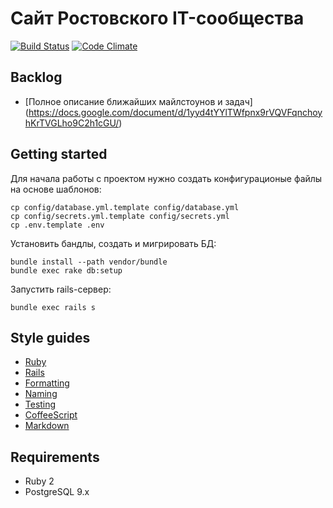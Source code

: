 # Сайт Ростовского IT-сообщества

[![Build Status](https://travis-ci.org/IT61/it61-rails.svg?branch=master)](https://travis-ci.org/IT61/it61-rails)
[![Code Climate](https://codeclimate.com/github/IT61/it61-rails.png)](https://codeclimate.com/github/IT61/it61-rails)

## Backlog
- [Полное описание ближайших майлстоунов и задач] (https://docs.google.com/document/d/1yyd4tYYlTWfpnx9rVQVFqnchoyhKrTVGLho9C2h1cGU/)

## Getting started

Для начала работы с проектом нужно создать конфигурационые файлы на основе шаблонов:

    cp config/database.yml.template config/database.yml
    cp config/secrets.yml.template config/secrets.yml
    cp .env.template .env

Установить бандлы, создать и мигрировать БД:

    bundle install --path vendor/bundle
    bundle exec rake db:setup

Запустить rails-сервер:

    bundle exec rails s

## Style guides

- [Ruby](https://github.com/bbatsov/ruby-style-guide)
- [Rails](https://github.com/bbatsov/rails-style-guide)
- [Formatting](https://github.com/thoughtbot/guides/tree/master/style#formatting)
- [Naming](https://github.com/thoughtbot/guides/tree/master/style#naming)
- [Testing](https://github.com/thoughtbot/guides/tree/master/style#testing)
- [CoffeeScript](https://github.com/thoughtbot/guides/tree/master/style#coffeescript)
- [Markdown](http://www.cirosantilli.com/markdown-styleguide)

## Requirements
- Ruby 2
- PostgreSQL 9.x
